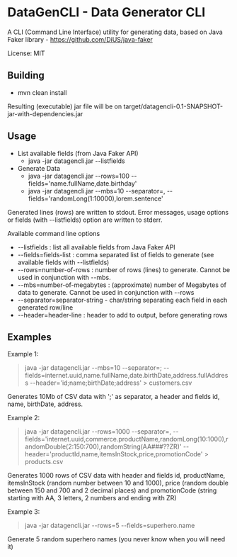 # DataGenCLI - Data Generator CLI 

A CLI (Command Line Interface) utility for generating data, based on Java Faker library  - https://github.com/DiUS/java-faker

License: MIT

## Building

*  mvn clean install

Resulting (executable) jar file will be on target/datagencli-0.1-SNAPSHOT-jar-with-dependencies.jar

## Usage 

* List available fields (from Java Faker API)
  * java -jar datagencli.jar --listfields
* Generate Data 
  * java -jar datagencli.jar --rows=100 --fields='name.fullName,date.birthday'
  * java -jar datagencli.jar --mbs=10 --separator=, --fields='randomLong(1:10000),lorem.sentence'

Generated lines (rows) are written to stdout. Error messages, usage options or fields (with --listfields) option are written to stderr.

Available command line options
* --listfields : list all available fields from Java Faker API
* --fields=fields-list : comma separated list of fields to generate (see available fields with --listfields)  
* --rows=number-of-rows : number of rows (lines) to generate. Cannot be used in conjunction with --mbs.
* --mbs=number-of-megabytes : (approximate) number of Megabytes of data to generate. Cannot be used in conjunction with --rows
* --separator=separator-string - char/string separating each field in each generated row/line
* --header=header-line : header to add to output, before generating rows

## Examples


Example 1: 
> java -jar datagencli.jar --mbs=10 --separator=\; --fields=internet.uuid,name.fullName,date.birthDate,address.fullAddress --header='id;name;birthDate;address' > customers.csv

Generates 10Mb of CSV data with ';' as separator, a header and fields id, name, birthDate, address.

Example 2:
> java -jar datagencli.jar --rows=1000 --separator=, --fields='internet.uuid,commerce.productName,randomLong(10:1000),randomDouble(2:150:700),randomString(AA###??ZR)' --header='productId,name,itemsInStock,price,promotionCode' > products.csv

Generates 1000 rows of CSV data with header and fields id, productName, itemsInStock (random number between 10 and 1000), price (random double between 150 and 700 and 2 decimal places) and promotionCode (string starting with AA, 3 letters, 2 numbers and ending with ZR)

Example 3:
> java -jar datagencli.jar --rows=5 --fields=superhero.name

Generate 5 random superhero names (you never know when you will need it)

